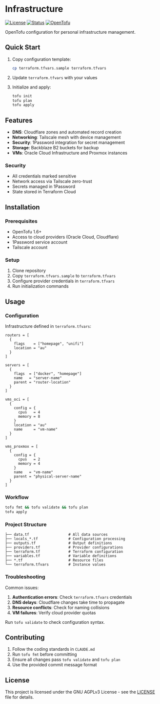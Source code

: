 # Infrastructure

[![License](https://img.shields.io/badge/license-GNU%20AGPLv3-blue.svg)](LICENSE)
[![Status](https://img.shields.io/badge/status-active-success)](https://img.shields.io/badge/status-active-success)
[![OpenTofu](https://img.shields.io/badge/OpenTofu-1.6+-blue)](https://opentofu.org/)

OpenTofu configuration for personal infrastructure management.

## Quick Start

1. Copy configuration template:
   ```bash
   cp terraform.tfvars.sample terraform.tfvars
   ```

2. Update `terraform.tfvars` with your values

3. Initialize and apply:
   ```bash
   tofu init
   tofu plan
   tofu apply
   ```

## Features

- **DNS**: Cloudflare zones and automated record creation
- **Networking**: Tailscale mesh with device management  
- **Security**: 1Password integration for secret management
- **Storage**: Backblaze B2 buckets for backup
- **VMs**: Oracle Cloud Infrastructure and Proxmox instances

### Security

- All credentials marked sensitive
- Network access via Tailscale zero-trust
- Secrets managed in 1Password
- State stored in Terraform Cloud

## Installation

### Prerequisites

- OpenTofu 1.6+
- Access to cloud providers (Oracle Cloud, Cloudflare)
- 1Password service account
- Tailscale account

### Setup

1. Clone repository
2. Copy `terraform.tfvars.sample` to `terraform.tfvars`
3. Configure provider credentials in `terraform.tfvars`
4. Run initialization commands

## Usage

### Configuration

Infrastructure defined in `terraform.tfvars`:

```hcl
routers = [
  {
    flags    = ["homepage", "unifi"]
    location = "au"
  }
]

servers = [
  {
    flags  = ["docker", "homepage"] 
    name   = "server-name"
    parent = "router-location"
  }
]

vms_oci = [
  {
    config = {
      cpus   = 4
      memory = 8
    }
    location = "au"
    name     = "vm-name"  
  }
]

vms_proxmox = [
  {
    config = {
      cpus   = 2
      memory = 4
    }
    name   = "vm-name"
    parent = "physical-server-name"
  }
]
```

### Workflow

```bash
tofu fmt && tofu validate && tofu plan
tofu apply
```

### Project Structure

```
├── data.tf                  # All data sources
├── locals_*.tf              # Configuration processing
├── outputs.tf               # Output definitions
├── providers.tf             # Provider configurations
├── terraform.tf             # Terraform configuration
├── variables.tf             # Variable definitions
├── *.tf                     # Resource files
└── terraform.tfvars         # Instance values
```

### Troubleshooting

Common issues:

1. **Authentication errors**: Check `terraform.tfvars` credentials
2. **DNS delays**: Cloudflare changes take time to propagate
3. **Resource conflicts**: Check for naming collisions
4. **VM failures**: Verify cloud provider quotas

Run `tofu validate` to check configuration syntax.

## Contributing

1. Follow the coding standards in `CLAUDE.md`
2. Run `tofu fmt` before committing
3. Ensure all changes pass `tofu validate` and `tofu plan`
4. Use the provided commit message format

## License

This project is licensed under the GNU AGPLv3 License - see the [LICENSE](LICENSE) file for details.
